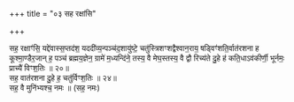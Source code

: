 +++
title = "०३ सह रक्षांसि"

+++

सह॒ रक्षाꣳ॑सि॒ यद्दे॑वास्स॒प्तद॑श॒
यददी॑व्य॒न्पञ्च॑द॒शायु॑ष्टे॒ चतु॑स्त्रिशꣳशद्वैश्वान॒राय॒
षड्विꣳ॑शति॒र्वात॑रशना ह कूश्मा॒ण्डैर॒जान् ह॒ पञ्च॑ ब्रह्मय॒ज्ञेन॒
ग्रामे॑ म॒ध्यन्दि॑ने॒ तस्य॒ वै मेघ॒स्तस्य॒ वै द्वौ रिच्य॑ते दु॒हे ह॑
कति॒धाऽव॑कीर्णी॒ भूर्नमः॒ प्राच्यै॑ विꣳश॒तिः ॥ २०॥  
सह॒ वात॑रशना दु॒हे ह॒ चतु॑र्विꣳश॒तिः ॥ २४॥  
सह॒ वै मुनि॑भ्यश्च॒ नमः ॥ (सह॒ नमः)